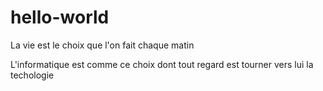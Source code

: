 # hello-world
La vie est le choix que l'on fait chaque matin 

L'informatique est comme ce choix dont tout regard est tourner vers lui la techologie
